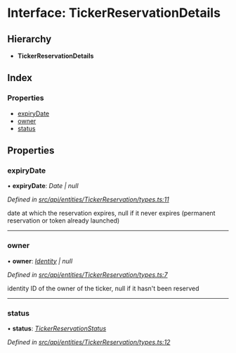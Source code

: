 # Interface: TickerReservationDetails

## Hierarchy

* **TickerReservationDetails**

## Index

### Properties

* [expiryDate](api_entities_tickerreservation.tickerreservationdetails.md#expirydate)
* [owner](api_entities_tickerreservation.tickerreservationdetails.md#owner)
* [status](api_entities_tickerreservation.tickerreservationdetails.md#status)

## Properties

###  expiryDate

• **expiryDate**: *Date | null*

*Defined in [src/api/entities/TickerReservation/types.ts:11](https://github.com/PolymathNetwork/polymesh-sdk/blob/6d34df1/src/api/entities/TickerReservation/types.ts#L11)*

date at which the reservation expires, null if it never expires (permanent reservation or token already launched)

___

###  owner

• **owner**: *[Identity](../classes/api_entities_identity.identity.md) | null*

*Defined in [src/api/entities/TickerReservation/types.ts:7](https://github.com/PolymathNetwork/polymesh-sdk/blob/6d34df1/src/api/entities/TickerReservation/types.ts#L7)*

identity ID of the owner of the ticker, null if it hasn't been reserved

___

###  status

• **status**: *[TickerReservationStatus](../enums/api_entities_tickerreservation.tickerreservationstatus.md)*

*Defined in [src/api/entities/TickerReservation/types.ts:12](https://github.com/PolymathNetwork/polymesh-sdk/blob/6d34df1/src/api/entities/TickerReservation/types.ts#L12)*
